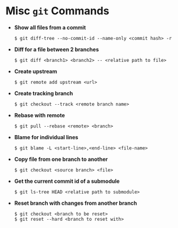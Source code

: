 # Misc `git` Commands

* **Show all files from a commit**

   ```console
   $ git diff-tree --no-commit-id --name-only <commit hash> -r
   ```

* **Diff for a file between 2 branches**

   ```console
   $ git diff <branch1> <branch2> -- <relative path to file>
   ```

* **Create upstream**

   ```console
   $ git remote add upstream <url>
   ```

* **Create tracking branch**

   ```console
   $ git checkout --track <remote branch name>
   ```

* **Rebase with remote**

   ```console
   $ git pull --rebase <remote> <branch>
   ```

* **Blame for individual lines**

   ```console
   $ git blame -L <start-line>,<end-line> <file-name>
   ```

* **Copy file from one branch to another**

   ```console
   $ git checkout <source branch> <file>
   ```

* **Get the current commit id of a submodule**

   ```console
   $ git ls-tree HEAD <relative path to submodule>
   ```

* **Reset branch with changes from another branch**

   ```console
   $ git checkout <branch to be reset>
   $ git reset --hard <branch to reset with>
   ```
